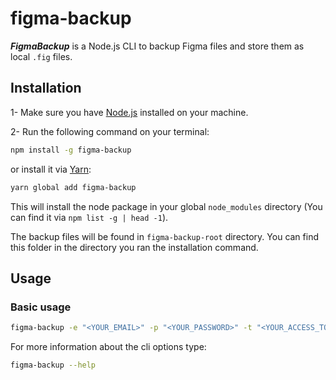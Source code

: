 # figma-backup

_**FigmaBackup**_ is a Node.js CLI to backup Figma files and store them as local `.fig` files.

## Installation

1- Make sure you have [Node.js](https://nodejs.org) installed on your machine.

2- Run the following command on your terminal:
```bash
npm install -g figma-backup
```

or install it via [Yarn](https://yarnpkg.com/):

```bash
yarn global add figma-backup
```

This will install the node package in your global `node_modules` directory (You can find it via `npm list -g | head -1`).

The backup files will be found in `figma-backup-root` directory. You can find this folder in the directory you ran the installation command. 

## Usage

### Basic usage

```bash
figma-backup -e "<YOUR_EMAIL>" -p "<YOUR_PASSWORD>" -t "<YOUR_ACCESS_TOKEN>" --projects-ids "ID1" "ID2" ... "IDx"
```

For more information about the cli options type:

```bash
figma-backup --help
```